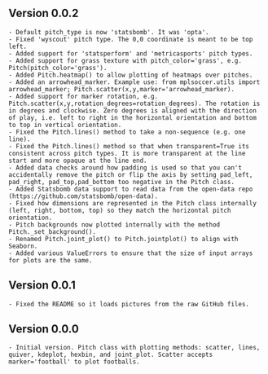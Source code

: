 Version 0.0.2
-----------
    - Default pitch_type is now 'statsbomb'. It was 'opta'.
    - Fixed 'wyscout' pitch type. The 0,0 coordinate is meant to be top left.
    - Added support for 'statsperform' and 'metricasports' pitch types.
    - Added support for grass texture with pitch_color='grass', e.g. Pitch(pitch_color='grass').
    - Added Pitch.heatmap() to allow plotting of heatmaps over pitches.
    - Added an arrowhead_marker. Example use: from mplsoccer.utils import arrowhead_marker; Pitch.scatter(x,y,marker='arrowhead_marker).
    - Added support for marker rotation, e.g. Pitch.scatter(x,y,rotation_degrees=rotation_degrees). The rotation is in degrees and clockwise. Zero degrees is aligned with the direction of play, i.e. left to right in the horizontal orientation and bottom to top in vertical orientation.
    - Fixed the Pitch.lines() method to take a non-sequence (e.g. one line).
    - Fixed the Pitch.lines() method so that when transparent=True its consistent across pitch types. It is more transparent at the line start and more opaque at the line end.
    - Added data checks around how padding is used so that you can't accidentally remove the pitch or flip the axis by setting pad_left, pad_right, pad_top,pad_bottom too negative in the Pitch class.
    - Added Statsbomb data support to read data from the open-data repo (https://github.com/statsbomb/open-data).
    - Fixed how dimensions are represented in the Pitch class internally (left, right, bottom, top) so they match the horizontal pitch orientation.
    - Pitch backgrounds now plotted internally with the method Pitch._set_background().
    - Renamed Pitch.joint_plot() to Pitch.jointplot() to align with Seaborn.
    - Added various ValueErrors to ensure that the size of input arrays for plots are the same.

Version 0.0.1
-----------
    - Fixed the README so it loads pictures from the raw GitHub files.
    
Version 0.0.0
-----------

    - Initial version. Pitch class with plotting methods: scatter, lines, quiver, kdeplot, hexbin, and joint_plot. Scatter accepts marker='football' to plot footballs.
